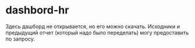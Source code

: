 # dashbord-hr
Здесь дашборд не открывается, но его можно скачать. Исходники и предыдущий отчет (который надо было переделать) могу предоставить по запросу.

